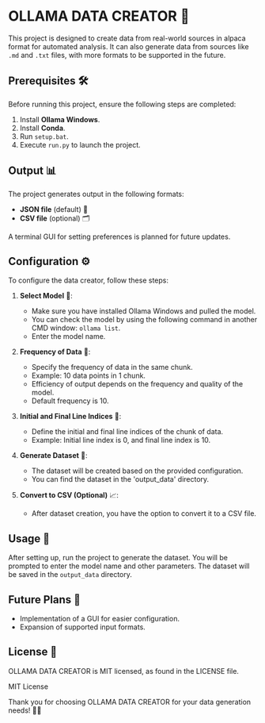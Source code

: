 # OLLAMA DATA CREATOR 🦙

This project is designed to create data from real-world sources in alpaca format for automated analysis. It can also generate data from sources like `.md` and `.txt` files, with more formats to be supported in the future.

## Prerequisites 🛠️

Before running this project, ensure the following steps are completed:

1. Install **Ollama Windows**.
2. Install **Conda**.
3. Run `setup.bat`.
4. Execute `run.py` to launch the project.

## Output 📊

The project generates output in the following formats:

- **JSON file** (default) 📄
- **CSV file** (optional) 🗂️

A terminal GUI for setting preferences is planned for future updates.

## Configuration ⚙️

To configure the data creator, follow these steps:

1. **Select Model** 🤖:
   - Make sure you have installed Ollama Windows and pulled the model.
   - You can check the model by using the following command in another CMD window: `ollama list`.
   - Enter the model name.

2. **Frequency of Data** 🔄:
   - Specify the frequency of data in the same chunk.
   - Example: 10 data points in 1 chunk.
   - Efficiency of output depends on the frequency and quality of the model.
   - Default frequency is 10.

3. **Initial and Final Line Indices** 🔢:
   - Define the initial and final line indices of the chunk of data.
   - Example: Initial line index is 0, and final line index is 10.

4. **Generate Dataset** 📝:
   - The dataset will be created based on the provided configuration.
   - You can find the dataset in the 'output_data' directory.

5. **Convert to CSV (Optional)** 📈:
   - After dataset creation, you have the option to convert it to a CSV file.

## Usage 🚀

After setting up, run the project to generate the dataset. You will be prompted to enter the model name and other parameters. The dataset will be saved in the `output_data` directory.

## Future Plans 🌟

- Implementation of a GUI for easier configuration.
- Expansion of supported input formats.
  
## License 📜

OLLAMA DATA CREATOR is MIT licensed, as found in the LICENSE file.

MIT License


Thank you for choosing OLLAMA DATA CREATOR for your data generation needs! 🙌🦙

